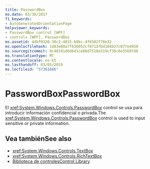 ```yaml
---
title: PasswordBox
ms.date: 03/30/2017
f1_keywords:
- AutoGeneratedOrientationPage
helpviewer_keywords:
- PasswordBox control [WPF]
- controls [WPF], PasswordBox
ms.assetid: 4dbf0320-30c2-4015-b9bc-4f6502f78e32
ms.openlocfilehash: 1d83e00a7f636052cf871d7bd104b37c077e4950
ms.sourcegitcommit: 0c48191d6d641ce88d7510e319cf38c0e35697d0
ms.translationtype: MT
ms.contentlocale: es-ES
ms.lasthandoff: 03/05/2019
ms.locfileid: "57361686"
---
```

# <a name="passwordbox"></a><span data-ttu-id="4b5aa-102">PasswordBox</span><span class="sxs-lookup"><span data-stu-id="4b5aa-102">PasswordBox</span></span>
<span data-ttu-id="4b5aa-103">El <xref:System.Windows.Controls.PasswordBox> control se usa para introducir información confidencial o privada.</span><span class="sxs-lookup"><span data-stu-id="4b5aa-103">The <xref:System.Windows.Controls.PasswordBox> control is used to input sensitive or private information.</span></span>  
  
## <a name="see-also"></a><span data-ttu-id="4b5aa-104">Vea también</span><span class="sxs-lookup"><span data-stu-id="4b5aa-104">See also</span></span>
- <xref:System.Windows.Controls.TextBox>
- <xref:System.Windows.Controls.RichTextBox>
- [<span data-ttu-id="4b5aa-105">Biblioteca de controles</span><span class="sxs-lookup"><span data-stu-id="4b5aa-105">Control Library</span></span>](control-library.md)
